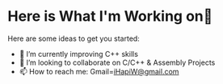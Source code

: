 # Here is What I'm Working on👋

Here are some ideas to get you started:

- 🌱 I’m currently improving C++ skills
- 👯 I’m looking to collaborate on C/C++ & Assembly Projects
- 📫 How to reach me: Gmail=iHapiW@gmail.com
